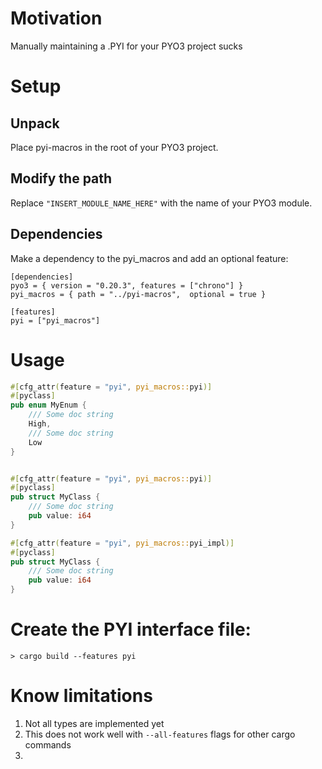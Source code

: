 # Motivation

Manually maintaining a .PYI for your PYO3 project sucks

# Setup

## Unpack

Place pyi-macros in the root of your PYO3 project.

## Modify the path

Replace `"INSERT_MODULE_NAME_HERE"` with the name of your PYO3 module.

## Dependencies

Make a dependency to the pyi_macros and add an optional feature:

```
[dependencies]
pyo3 = { version = "0.20.3", features = ["chrono"] }
pyi_macros = { path = "../pyi-macros",  optional = true }

[features]
pyi = ["pyi_macros"]
```

# Usage

```rust
#[cfg_attr(feature = "pyi", pyi_macros::pyi)]
#[pyclass]
pub enum MyEnum {
    /// Some doc string
    High,
    /// Some doc string
    Low
}


#[cfg_attr(feature = "pyi", pyi_macros::pyi)]
#[pyclass]
pub struct MyClass {
    /// Some doc string
    pub value: i64
}

#[cfg_attr(feature = "pyi", pyi_macros::pyi_impl)]
#[pyclass]
pub struct MyClass {
    /// Some doc string
    pub value: i64
}
```

# Create the PYI interface file:

`> cargo build --features pyi`

# Know limitations

1. Not all types are implemented yet
2. This does not work well with `--all-features` flags for other cargo commands
3.
